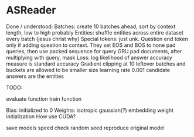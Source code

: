 # ASReader

Done / understood:
Batches: create 10 batches ahead, sort by context length, low to high probably
Entities: shuffle entities across entire dataset every batch (jesus christ why)
Special tokens: just unk. Question end token only if adding question to context. They set EOS and BOS to none
pad queries, then use packed sequence for query GRU
pad documents, after multiplying with query, mask
Loss: log likelihood of answer
accuracy measure is standard accuracy
Gradient clipping at 10
leftover batches and buckets are allowed to be smaller size
learning rate 0.001
candidate answers are the entities


TODO:

evaluate function
train function


Bias: initialized to 0
Weights: isotropic gaussian(?)
embedding weight initialization
How use CUDA?

save models
speed
check random seed
reproduce original model


